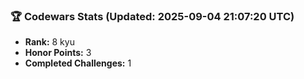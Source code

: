 ### 🏆 Codewars Stats (Updated: 2025-09-04 21:07:20 UTC)

- **Rank:** 8 kyu
- **Honor Points:** 3
- **Completed Challenges:** 1
